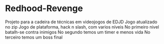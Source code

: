 # Redhood-Revenge
Projeto para a cadeira de técnicas em videojogos de EDJD
Jogo atualizado no zip
Jogo de plataforma, hack n slash, com varios níveis
No primeiro nivel batalh-se contra inimigos
No segundo temos um timer e menos vida
No terceiro temos um boss final
